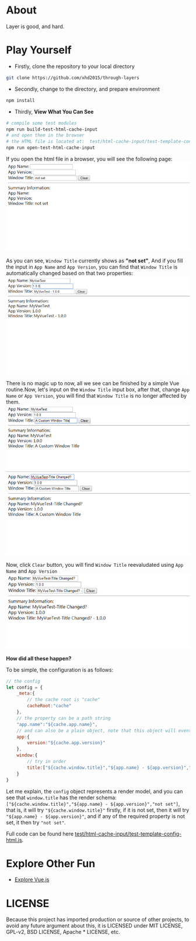 # About
Layer is good, and hard.

# Play Yourself
- Firstly, clone the repository to your local directory
```bash
git clone https://github.com/xhd2015/through-layers
```

- Secondly, change to the directory, and prepare environment
```bash
npm install
```

- Thirdly, **View What You Can See**
```bash
# compile some test modules
npm run build-test-html-cache-input
# and open them in the browser
# the HTML file is located at:  test/html-cache-input/test-template-config-html.html
npm run open-test-html-cache-input
```
If you open the html file in a browser, you will see the following page:
![Figure#1](test/pics/cache-input-1.png)

As you can see, `Window Title` currently shows as **"not set"**,
And if you fill the input in `App Name` and `App Version`, you can find that `Window Title` is automatically changed based on that two properties:
![Figure#2](test/pics/cache-input-2.png)

There is no magic up to now, all we see can be finished by a simple Vue routine.Now, let's input on the `Window Title` input box, after that, change `App Name` or `App Version`, you will find that `Window Title` is no longer affected by them.
![Figure#3](test/pics/cache-input-3.png)
![Figure#4](test/pics/cache-input-4.png)

Now, click `Clear` button, you will find `Window Title` reevaludated using `App Name` and `App Version`
![Figure#5](test/pics/cache-input-5.png)


**How did all these happen?**

To be simple, the configuration is as follows:
```javascript
// the config
let config = {
    _meta:{
        // the cache root is "cache"
        cacheRoot:"cache"
    },
    // the property can be a path string
    "app.name":"${cache.app.name}",
    // and can also be a plain object, note that this object will eventually becomes: "app.version"
    app:{
        version:"${cache.app.version}"
    },
    window:{
        // try in order
        title:["${cache.window.title}","${app.name} - ${app.version}","not set"]
    }
}
```
Let me explain, the `config` object represents a render model, and you can see that `window.title` has the render schema:`["${cache.window.title}","${app.name} - ${app.version}","not set"]`, that is, it will try `"${cache.window.title}"` firstly, if it is not set, then it will try `"${app.name} - ${app.version}"`, and if any of the required property is not set, it then try `"not set"`.

Full code can be found here [test/html-cache-input/test-template-config-html.js](test/html-cache-input/test-template-config-html.js).

# Explore Other Fun
- [Explore Vue.js](VUE_INTERNAL.md)

# LICENSE
Because this project has imported production or source of other projects, to avoid any future argument about this, it is LICENSED under MIT LICENSE, GPL-v2, BSD LICENSE, Apache * LICENSE, etc.
